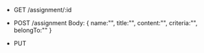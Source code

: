 - GET
  /assignment/:id

- POST
  /assignment
  Body:
  {
  name:"",
  title:"",
  content:"",
  criteria:"",
  belongTo:""
  }
- PUT
